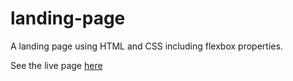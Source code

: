 # landing-page

A landing page using HTML and CSS including flexbox properties. 

See the live page [here](https://dede95.github.io/landing-page/)

